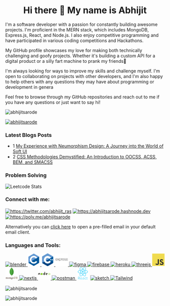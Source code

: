 
<!--
### Hi there 👋

**AbhijitSarode/AbhijitSarode** is a ✨ _special_ ✨ repository because its `README.md` (this file) appears on your GitHub profile.

Here are some ideas to get you started:

- 🔭 I’m currently working on ...
- 🌱 I’m currently learning ...
- 👯 I’m looking to collaborate on ...
- 🤔 I’m looking for help with ...
- 💬 Ask me about ...
- 📫 How to reach me: ...
- 😄 Pronouns: ...
- ⚡ Fun fact: ...
-->


<h1 align="center">Hi there 👋   My name is Abhijit</h1>
<!-- <h3 align="center">Building tech, having fun!</h3> -->

I'm a software developer with a passion for constantly building awesome projects. I'm proficient in the MERN stack, which includes MongoDB, Express.js, React, and Node.js. I also enjoy competitive programming and have participated in various coding competitions and Hackathons.

My GitHub profile showcases my love for making both technically challenging and goofy projects. Whether it's building a custom API for a digital product or a silly fart machine to prank my friends🤭

I'm always looking for ways to improve my skills and challenge myself. I'm open to collaborating on projects with other developers, and I'm also happy to help others with any questions they may have about programming or development in genera

Feel free to browse through my GitHub repositories and reach out to me if you have any questions or just want to say hi!


<p align="left"> <img src="https://komarev.com/ghpvc/?username=abhijitsarode&label=Profile%20views&color=0e75b6&style=flat" alt="abhijitsarode" /> </p>

<p align="left"> <a href="https://github.com/ryo-ma/github-profile-trophy"><img src="https://github-profile-trophy.vercel.app/?username=abhijitsarode" alt="abhijitsarode" /></a> </p>

<!-- - 🔭 I’m currently working on [building my own site](https://www.abhijitsarode.in) -->

### Latest Blogs Posts
<!-- BLOG-POST-LIST:START -->
 - 1 [My Experience with Neumorphism Design: A Journey into the World of Soft UI](https://abhijitsarode.hashnode.dev/neumorphism-design)
 - 2 [CSS Methodologies Demystified: An Introduction to OOCSS, ACSS, BEM, and SMACSS](https://abhijitsarode.hashnode.dev/css-methodologies-demystified-an-introduction-to-oocss-acss-bem-and-smacss)<!-- BLOG-POST-LIST:END -->

### Problem Solving
![Leetcode Stats](https://leetcard.jacoblin.cool/AbhijitSarode?ext=heatmap)

<h3 align="left">Connect with me:</h3>
<p align="left">
<!--twitter-->
<a href="https://twitter.com/abhijit_ras" target="_blank"><img align="center" src="https://raw.githubusercontent.com/rahuldkjain/github-profile-readme-generator/master/src/images/icons/Social/twitter.svg" alt="https://twitter.com/abhijit_ras" height="30" width="40" /></a>
<!-- hashnode -->
<a href="https://abhijitsarode.hashnode.dev" target="_blank"><img align="center" src="https://asset.brandfetch.io/idF1DzCF5W/idR0kumN0w.svg" alt="https://abhijitsarode.hashnode.dev" height="40" width="120" /></a> 
<!-- leetcode   -->
<!-- <a href="https://www.leetcode.com/abhijitsarode" target="blank"><img align="center" src="https://raw.githubusercontent.com/rahuldkjain/github-profile-readme-generator/master/src/images/icons/Social/leet-code.svg" alt="abhijitsarode" height="30" width="40" /></a> -->
<!-- Polywork  -->
<a href="https://poly.me/abhijitsarode" target="_blank"><img align="center" src="https://asset.brandfetch.io/idNBXwW0oc/idHXMj_eFf.png" alt="https://poly.me/abhijitsarode" height="20" width="120"/></a>
<!-- codewars   -->
<!-- <a href="https://www.codewars.com/users/AbhijitSarode" target="blank"><img align="center" src="https://raw.githubusercontent.com/rahuldkjain/github-profile-readme-generator/master/src/images/icons/Social/codeforces.svg" alt="https://www.codewars.com/users/abhijitsarode" height="30" width="40" /></a>
</p> -->
<!-- email -->

Alternatively you can [click here](mailto:sarode.abhijit14@gmail.com?subject=Hello%20from%20GitHub&body=Hi%20there%2C%0D%0A%0D%0AI%20came%20across%20your%20GitHub%20profile%20and%20would%20love%20to%20connect%20with%20you%20about%20potential%20collaborations.%20Let%20me%20know%20if%20you%27re%20interested.%0D%0A%0D%0ABest%20Regards%2C%0D%0A%0D%0A[Your%20Name]) to open a pre-filled email in your default email client.



### Languages and Tools:
<p align="left"> 
<!-- Blender  -->
<a href="https://www.blender.org/" target="_blank" rel="noreferrer"> <img src="https://download.blender.org/branding/community/blender_community_badge_white.svg" alt="blender" width="40" height="40"/> </a> 
<!-- C -->
<a href="https://www.cprogramming.com/" target="_blank" rel="noreferrer"> <img src="https://raw.githubusercontent.com/devicons/devicon/master/icons/c/c-original.svg" alt="c" width="40" height="40"/> </a> 
<!-- C++  -->
<a href="https://www.w3schools.com/cpp/" target="_blank" rel="noreferrer"> <img src="https://raw.githubusercontent.com/devicons/devicon/master/icons/cplusplus/cplusplus-original.svg" alt="cplusplus" width="40" height="40"/> </a> 
<!-- Express JS  -->
<a href="https://expressjs.com" target="_blank" rel="noreferrer"> <img src="https://raw.githubusercontent.com/devicons/devicon/master/icons/express/express-original-wordmark.svg" alt="express" width="40" height="40"/> </a> 
<!-- Figma  -->
<a href="https://www.figma.com/" target="_blank" rel="noreferrer"> <img src="https://www.vectorlogo.zone/logos/figma/figma-icon.svg" alt="figma" width="40" height="40"/> </a> 
<!-- Firebase  -->
<a href="https://firebase.google.com/" target="_blank" rel="noreferrer"> <img src="https://www.vectorlogo.zone/logos/firebase/firebase-icon.svg" alt="firebase" width="40" height="40"/> </a> 
<!-- Heroku  -->
<a href="https://heroku.com" target="_blank" rel="noreferrer"> <img src="https://www.vectorlogo.zone/logos/heroku/heroku-icon.svg" alt="heroku" width="40" height="40"/> </a> 
<!-- Three JS -->
<a href="https://threejs.org/" target="_blank" rel="noreferrer"> <img src="https://upload.wikimedia.org/wikipedia/commons/3/3f/Three.js_Icon.svg" alt="threejs" width="40" height="40"/> </a> 
<!-- Javascript  -->
<a href="https://developer.mozilla.org/en-US/docs/Web/JavaScript" target="_blank" rel="noreferrer"> <img src="https://raw.githubusercontent.com/devicons/devicon/master/icons/javascript/javascript-original.svg" alt="javascript" width="40" height="40"/> </a> 
<!-- Mongo DB  -->
<a href="https://www.mongodb.com/" target="_blank" rel="noreferrer"> <img src="https://raw.githubusercontent.com/devicons/devicon/master/icons/mongodb/mongodb-original-wordmark.svg" alt="mongodb" width="40" height="40"/> </a> 
<!-- Next JS  -->
<a href="https://nextjs.org/" target="_blank" rel="noreferrer"> <img src="https://cdn.worldvectorlogo.com/logos/nextjs-2.svg" alt="nextjs" width="40" height="40"/> </a> 
<!-- Node  -->
<a href="https://nodejs.org" target="_blank" rel="noreferrer"> <img src="https://raw.githubusercontent.com/devicons/devicon/master/icons/nodejs/nodejs-original-wordmark.svg" alt="nodejs" width="40" height="40"/> </a> 
<!-- Postman  -->
<a href="https://postman.com" target="_blank" rel="noreferrer"> <img src="https://www.vectorlogo.zone/logos/getpostman/getpostman-icon.svg" alt="postman" width="40" height="40"/> </a> 
<!-- React -->
<a href="https://reactjs.org/" target="_blank" rel="noreferrer"> <img src="https://raw.githubusercontent.com/devicons/devicon/master/icons/react/react-original-wordmark.svg" alt="react" width="40" height="40" alt="React"/></a> 
<!-- Sketch App -->
 <a href="https://www.sketch.com/" target="_blank" rel="noreferrer"> <img src="https://www.vectorlogo.zone/logos/sketchapp/sketchapp-icon.svg" alt="sketch" width="40" height="40"/>
</a>
<!--  Tailwind -->
<a href="https://tailwindcss.com" target="_blank"><img src="https://bradlc.gallerycdn.vsassets.io/extensions/bradlc/vscode-tailwindcss/0.2.0/1558040563649/Microsoft.VisualStudio.Services.Icons.Default" width="45" height="45" alt="Tailwind"></a>
</p>

<p><img align="center" src="https://github-readme-streak-stats.herokuapp.com/?user=abhijitsarode&" alt="abhijitsarode" /></p>

<p><img align="left" src="https://github-readme-stats.vercel.app/api/top-langs?username=abhijitsarode&show_icons=true&locale=en&layout=compact" alt="abhijitsarode" /></p>

<!-- <p>&nbsp;<img align="center" src="https://github-readme-stats.vercel.app/api?username=abhijitsarode&show_icons=true&locale=en" alt="abhijitsarode" /></p> -->
